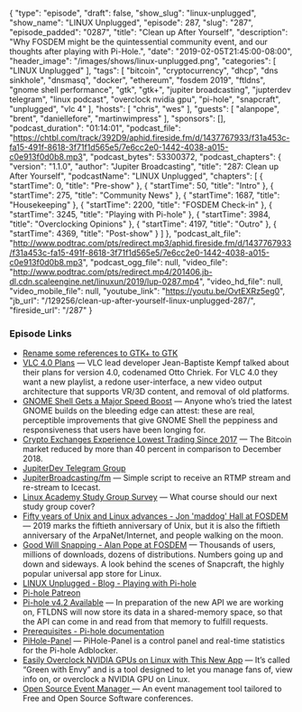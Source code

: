 {
  "type": "episode",
  "draft": false,
  "show_slug": "linux-unplugged",
  "show_name": "LINUX Unplugged",
  "episode": 287,
  "slug": "287",
  "episode_padded": "0287",
  "title": "Clean up After Yourself",
  "description": "Why FOSDEM might be the quintessential community event, and our thoughts after playing with Pi-Hole.",
  "date": "2019-02-05T21:45:00-08:00",
  "header_image": "/images/shows/linux-unplugged.png",
  "categories": [
    "LINUX Unplugged"
  ],
  "tags": [
    "bitcoin",
    "cryptocurrency",
    "dhcp",
    "dns sinkhole",
    "dnsmasq",
    "docker",
    "ethereum",
    "fosdem 2019",
    "ftldns",
    "gnome shell performance",
    "gtk",
    "gtk+",
    "jupiter broadcasting",
    "jupterdev telegram",
    "linux podcast",
    "overclock nvidia gpu",
    "pi-hole",
    "snapcraft",
    "unplugged",
    "vlc 4"
  ],
  "hosts": [
    "chris",
    "wes"
  ],
  "guests": [
    "alanpope",
    "brent",
    "daniellefore",
    "martinwimpress"
  ],
  "sponsors": [],
  "podcast_duration": "01:14:01",
  "podcast_file": "https://chtbl.com/track/392D9/aphid.fireside.fm/d/1437767933/f31a453c-fa15-491f-8618-3f71f1d565e5/7e6cc2e0-1442-4038-a015-c0e913f0d0b8.mp3",
  "podcast_bytes": 53300372,
  "podcast_chapters": {
    "version": "1.1.0",
    "author": "Jupiter Broadcasting",
    "title": "287: Clean up After Yourself",
    "podcastName": "LINUX Unplugged",
    "chapters": [
      {
        "startTime": 0,
        "title": "Pre-show"
      },
      {
        "startTime": 50,
        "title": "Intro"
      },
      {
        "startTime": 275,
        "title": "Community News"
      },
      {
        "startTime": 1687,
        "title": "Housekeeping"
      },
      {
        "startTime": 2200,
        "title": "FOSDEM Check-in"
      },
      {
        "startTime": 3245,
        "title": "Playing with Pi-hole"
      },
      {
        "startTime": 3984,
        "title": "Overclocking Opinions"
      },
      {
        "startTime": 4197,
        "title": "Outro"
      },
      {
        "startTime": 4369,
        "title": "Post-show"
      }
    ]
  },
  "podcast_alt_file": "http://www.podtrac.com/pts/redirect.mp3/aphid.fireside.fm/d/1437767933/f31a453c-fa15-491f-8618-3f71f1d565e5/7e6cc2e0-1442-4038-a015-c0e913f0d0b8.mp3",
  "podcast_ogg_file": null,
  "video_file": "http://www.podtrac.com/pts/redirect.mp4/201406.jb-dl.cdn.scaleengine.net/linuxun/2019/lup-0287.mp4",
  "video_hd_file": null,
  "video_mobile_file": null,
  "youtube_link": "https://youtu.be/OvtEXRz5eg0",
  "jb_url": "/129256/clean-up-after-yourself-linux-unplugged-287/",
  "fireside_url": "/287"
}


### Episode Links

  * [Rename some references to GTK+ to GTK](https://gitlab.gnome.org/GNOME/gtk/commit/d080be3e5091c98d5171063a95d55c01170881f3 "Rename some references to GTK+ to GTK")
  * [VLC 4.0 Plans](https://www.phoronix.com/scan.php?page=news_item&px=VLC-2019-Feature-Talk "VLC 4.0 Plans") — VLC lead developer Jean-Baptiste Kempf talked about their plans for version 4.0, codenamed Otto Chriek. For VLC 4.0 they want a new playlist, a redone user-interface, a new video output architecture that supports VR/3D content, and removal of old platforms.
  * [GNOME Shell Gets a Major Speed Boost](https://www.omgubuntu.co.uk/2019/01/gnome-shell-performance-fixes-coming "GNOME Shell Gets a Major Speed Boost") — Anyone who’s tried the latest GNOME builds on the bleeding edge can attest: these are real, perceptible improvements that give GNOME Shell the peppiness and responsiveness that users have been longing for.
  * [Crypto Exchanges Experience Lowest Trading Since 2017](https://cointelegraph.com/news/report-crypto-exchanges-experience-lowest-trading-volumes-since-2017 "Crypto Exchanges Experience Lowest Trading Since 2017") — The Bitcoin market reduced by more than 40 percent in comparison to December 2018.
  * [JupiterDev Telegram Group](https://t.me/peertube "JupiterDev Telegram Group")
  * [JupiterBroadcasting/fm](https://github.com/JupiterBroadcasting/fm "JupiterBroadcasting/fm") — Simple script to receive an RTMP stream and re-stream to Icecast.
  * [Linux Academy Study Group Survey](https://docs.google.com/forms/d/e/1FAIpQLSdwymKtZoBBAMeGOC1J0Pig31hLj4Fr_mgBw68fhwSDdq-naw/viewform "Linux Academy Study Group Survey") — What course should our next study group cover?
  * [Fifty years of Unix and Linux advances - Jon 'maddog' Hall at FOSDEM](https://fosdem.org/2019/schedule/event/keynote_fifty_years_unix/ "Fifty years of Unix and Linux advances - Jon 'maddog' Hall at FOSDEM") — 2019 marks the fiftieth anniversary of Unix, but it is also the fiftieth anniversary of the ArpaNet/Internet, and people walking on the moon.
  * [Good Will Snapping - Alan Pope at FOSDEM](https://fosdem.org/2019/schedule/event/behind_snapcraft/ "Good Will Snapping - Alan Pope at FOSDEM") — Thousands of users, millions of downloads, dozens of distributions. Numbers going up and down and sideways. A look behind the scenes of Snapcraft, the highly popular universal app store for Linux.
  * [LINUX Unplugged - Blog - Playing with Pi-hole](https://linuxunplugged.com/articles/pi-hole "LINUX Unplugged - Blog - Playing with Pi-hole")
  * [Pi-hole Patreon](https://www.patreon.com/pihole "Pi-hole Patreon")
  * [Pi-hole v4.2 Available](https://pi-hole.net/2019/02/03/pi-hole-v4-2-available-with-shared-memory-new-blocking-modes-and-more/ "Pi-hole v4.2 Available") — In preparation of the new API we are working on, FTLDNS will now store its data in a shared-memory space, so that the API can come in and read from that memory to fulfill requests.
  * [Prerequisites - Pi-hole documentation](https://docs.pi-hole.net/main/prerequesites/#supported-operating-systems "Prerequisites - Pi-hole documentation")
  * [PiHole-Panel](https://github.com/daleosm/PiHole-Panel "PiHole-Panel") — PiHole-Panel is a control panel and real-time statistics for the Pi-hole Adblocker.
  * [Easily Overclock NVIDIA GPUs on Linux with This New App](https://www.omgubuntu.co.uk/2019/02/easily-overclock-nvidia-gpu-on-linux-with-this-new-app "Easily Overclock NVIDIA GPUs on Linux with This New App") — It’s called “Green with Envy” and is a tool designed to let you manage fans of, view info on, or overclock a NVIDIA GPU on Linux.
  * [Open Source Event Manager ](https://github.com/openSUSE/osem "Open Source Event Manager ") — An event management tool tailored to Free and Open Source Software conferences.



